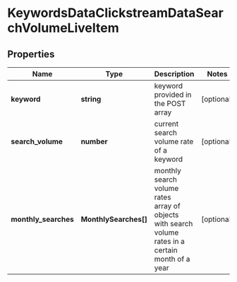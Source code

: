 # KeywordsDataClickstreamDataSearchVolumeLiveItem

## Properties

| Name | Type | Description | Notes |
|------------ | ------------- | ------------- | -------------|
**keyword** | **string** | keyword provided in the POST array |[optional]|
**search_volume** | **number** | current search volume rate of a keyword |[optional]|
**monthly_searches** | **MonthlySearches[]** | monthly search volume rates<br>array of objects with search volume rates in a certain month of a year |[optional]|